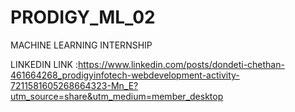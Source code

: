 # PRODIGY_ML_02
MACHINE LEARNING INTERNSHIP

LINKEDIN LINK :https://www.linkedin.com/posts/dondeti-chethan-461664268_prodigyinfotech-webdevelopment-activity-7211581605268664323-Mn_E?utm_source=share&utm_medium=member_desktop
